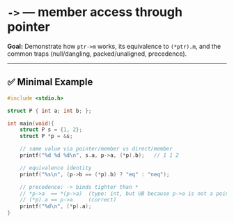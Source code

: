 # `->` — member access through pointer

**Goal:** Demonstrate how `ptr->m` works, its equivalence to `(*ptr).m`, and the common traps (null/dangling, packed/unaligned, precedence).

---

## ✅ Minimal Example

```c
#include <stdio.h>

struct P { int a; int b; };

int main(void){
    struct P s = {1, 2};
    struct P *p = &s;

    // same value via pointer/member vs direct/member
    printf("%d %d %d\n", s.a, p->a, (*p).b);   // 1 1 2

    // equivalence identity
    printf("%s\n", (p->b == (*p).b) ? "eq" : "neq");

    // precedence: -> binds tighter than *
    // *p->a  == *(p->a)  (type: int, but UB because p->a is not a pointer)
    // (*p).a == p->a     (correct)
    printf("%d\n", (*p).a);
}
